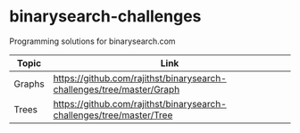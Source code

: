 # binarysearch-challenges
Programming solutions for binarysearch.com

| Topic | Link |
| ------ | ------ |
| Graphs | https://github.com/rajithst/binarysearch-challenges/tree/master/Graph |
| Trees | https://github.com/rajithst/binarysearch-challenges/tree/master/Tree |

